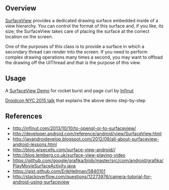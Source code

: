 ## Overview

[SurfaceView](http://developer.android.com/reference/android/view/SurfaceView.html) provides a dedicated drawing surface embedded inside of a view hierarchy. You can control the format of this surface and, if you like, its size; the SurfaceView takes care of placing the surface at the correct location on the screen. 

One of the purposes of this class is to provide a surface in which a secondary thread can render into the screen. If you need to perform complex drawing operations many times a second, you may want to offload the drawing off the UIThread and that is the purpose of this view.

## Usage

A [SurfaceView Demo](https://github.com/anaredmond/surfaceviewdemo) for rocket burst and page curl by [Infinut](http://www.infinut.com)

[Droidcon NYC 2015 talk](https://www.youtube.com/watch?v=KBklJ76dD8I) that explains the above demo step-by-step

## References

* <http://infinut.com/2013/10/10/to-opengl-or-to-surfaceview/>
* <http://developer.android.com/reference/android/view/SurfaceView.html>
* <http://javandroidevelop.blogspot.com/2012/09/all-about-surfaceview-android-lessons.html>
* <http://blog.wisecells.com/surface-view-android//> 
* <http://blog.lemberg.co.uk/surface-view-playing-video>
* <https://github.com/google/grafika/blob/master/src/com/android/grafika/PlayMovieSurfaceActivity.java>
* <https://gist.github.com/ErikHellman/5840101>
* <http://stackoverflow.com/questions/12273976/camera-tutorial-for-android-using-surfaceview>